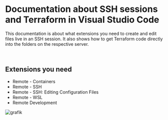 # Documentation about SSH sessions and Terraform in Visual Studio Code

This documentation is about what extensions you need to create and edit files live in an SSH session.
It also shows how to get Terraform code directly into the folders on the respective server.

<br>

## Extensions you need
* Remote - Containers
* Remote - SSH
* Remote - SSH: Editing Configuration Files
* Remote - WSL
* Remote Development

![grafik](https://user-images.githubusercontent.com/110160647/181710429-88c52b3b-0612-47d0-9d9d-0fb774ee2649.png)
